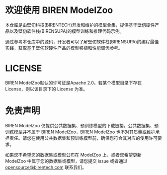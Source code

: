 # 欢迎使用 BIREN ModelZoo
本仓库是由壁仞科技(BIRENTECH)开发和维护的模型合集，提供基于壁仞硬件产品以及壁仞软件栈(BIRENSUPA)的模型训练和推理代码示例。

通过参考本仓库中的源码，开发者可以了解壁仞软件栈(BIRENSUPA)的编程最佳实践，获取基于壁仞软硬件产品的模型移植和性能调优参考。


# LICENSE
BIREN ModelZoo默认的许可证是Apache 2.0。若某个模型目录下存在 License，则以该目录下的 License 为准。

# 免责声明
BIREN ModelZoo 仅提供公共数据集、预训练模型的下载链接。公共数据集、预训练模型并不属于 BIREN ModelZoo，BIREN ModelZoo 也不对其质量或维护承担责任。请您在使用公共数据集和预训练模型前，确保您符合其对应的使用许可要求。

如果您不希望您的数据集或模型公布在 ModelZoo 上，或者您希望更新 ModelZoo 中属于您的数据集或模型，请您提交 issue 或者通过 opensource@birentech.com 联系我们。